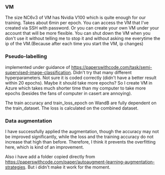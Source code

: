 ### VM
The size NC6v3 of VM has Nvidia V100 which is quite enough for our training. Takes about 6min per epoch. You can access the VM that I've created via SSH with password. Or you can create your own VM under your account that will be more flexible. You can shut down the VM when you don't use it without telling me to stop it and without asking me everytime the ip of the VM.(Because after each time you start the VM, ip changes)

### Pseudo-labelling
implemented under guidance of https://paperswithcode.com/task/semi-supervised-image-classification. Didn't try that many different hyperparameters. Not sure it is coded correctly (didn't have a better result within 20 epochs). Maybe it should take more epochs? So I create VM in Azure which takes much shorter time than my computer to take more epochs (besides the fans of computer in casert are annoying).

The train accuracy and train_loss_epoch on WandB are fully dependent on the train_dataset. The loss is calculated on the combined dataset.

### Data augmentation
I have successfully applied the augmentation, though the accuracy may not be improved significantly, while the loss and the training accuracy do not increase that high than before. Therefore, I think it prevents the overfitting here, which is kind of an improvement. 

Also i have add a folder copied directly from https://paperswithcode.com/paper/autoaugment-learning-augmentation-strategies. But i didn't make it work for the moment.